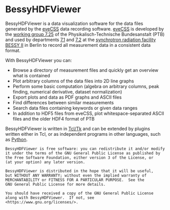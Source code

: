BessyHDFViewer
==============

BessyHDFViewer is a data visualization software for the data files generated by the [eveCSS](https://github.com/eveCSS) data recording software.
[eveCSS](https://github.com/eveCSS) is developed by the [working group 7.25](https://www.ptb.de/cms/en/ptb/fachabteilungen/abt7/fb-72/ag-725.html) of the Physikalisch-Technische Bundesanstalt (PTB) and used by departments [7.1](https://www.ptb.de/cms/en/ptb/fachabteilungen/abt7/fb-71.html) and [7.2](https://www.ptb.de/cms/en/ptb/fachabteilungen/abt7/fb-72.html) at the [synchrotron radiation facility BESSY II](https://www.helmholtz-berlin.de/forschung/quellen/bessy/index_en.html) in Berlin to record all measurement data in a consistent data format. 

With BessyHDFViewer you can:
* Browse a directory of measurement files and quickly get an overview what is contained
* Plot arbitrary columns of the data files into 2D line graphs
* Perform some basic computation (algebra on arbitrary columns, peak finding, numerical derivative, dataset normalization)
* Export plots and data as PDF graphs and ASCII files
* Find differences between similar measurements
* Search data files containing keywords or given data ranges
* In addition to HDF5 files from eveCSS, plot whitespace-separated ASCII files and the older HDF4 format of PTB 

BessyHDFViewer is written in [Tcl/Tk](https://wiki.tcl-lang.org/) and can be extended by plugins written either in Tcl, or as independent programs in other languages, such as [Python](https://www.python.org/).

    BessyHDFViewer is free software: you can redistribute it and/or modify
    it under the terms of the GNU General Public License as published by
    the Free Software Foundation, either version 3 of the License, or
    (at your option) any later version.

    BessyHDFViewer is distributed in the hope that it will be useful,
    but WITHOUT ANY WARRANTY; without even the implied warranty of
    MERCHANTABILITY or FITNESS FOR A PARTICULAR PURPOSE.  See the
    GNU General Public License for more details.

    You should have received a copy of the GNU General Public License
    along with BessyHDFViewer.  If not, see <https://www.gnu.org/licenses/>.




